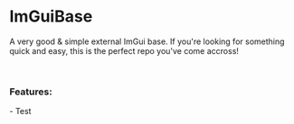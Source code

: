 # ImGuiBase
A very good &amp; simple external ImGui base. If you're looking for something quick and easy, this is the perfect repo you've come accross!

<br>
  <h3> Features: </h3>
  - Test
</br>
